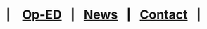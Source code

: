 # | &nbsp;&nbsp; [Op-ED](https://crowned-eagle.github.io/THAMr/Op-Ed.html)  &nbsp;&nbsp;|&nbsp;&nbsp;  [News](https://crowned-eagle.github.io/THAMr/News.md)   &nbsp;&nbsp;|&nbsp;&nbsp; [Contact](https://crowned-eagle.github.io/THAMr/Contact.html) &nbsp;&nbsp;|
